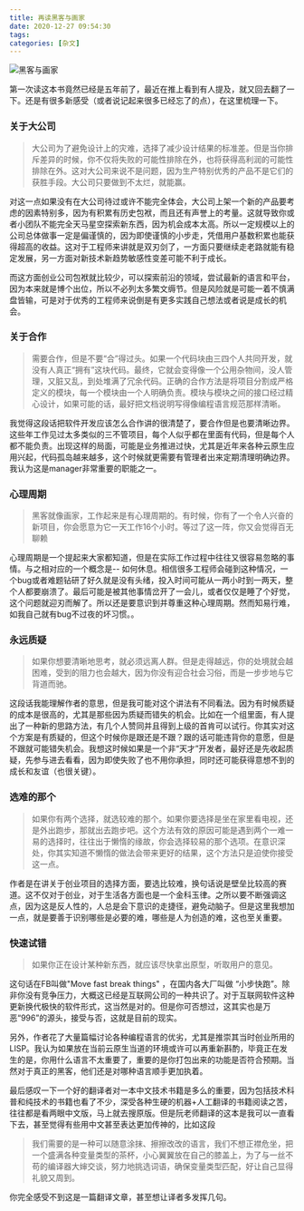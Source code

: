 ```yaml
---
title: 再读黑客与画家
date: 2020-12-27 09:54:30
tags:
categories: [杂文]
---
```


![黑客与画家](https://tva1.sinaimg.cn/large/0081Kckwgy1gm26kqx6axj30u010jdnh.jpg)

第一次读这本书竟然已经是五年前了，最近在推上看到有人提及，就又回去翻了一下。还是有很多新感受（或者说记起来很多已经忘了的点），在这里梳理一下。


<!--more-->

### 关于大公司

>大公司为了避免设计上的灾难，选择了减少设计结果的标准差。但是当你排斥差异的时候，你不仅将失败的可能性排除在外，也将获得高利润的可能性排除在外。这对大公司来说不是问题，因为生产特别优秀的产品不是它们的获胜手段。大公司只要做到不太烂，就能赢。
>

对这一点如果没有在大公司待过或许不能完全体会，大公司上架一个新的产品要考虑的因素特别多，因为有积累有历史包袱，而且还有声誉上的考量。这就导致你或者小团队不能完全天马星空探索新东西，因为机会成本太高。所以一定规模以上的公司总体做事一定是偏谨慎的，因为即使谨慎的小步走，凭借用户基数积累也能获得超高的收益。这对于工程师来讲就是双刃剑了，一方面只要继续走老路就能有稳定发展，另一方面对新技术新趋势敏感性变差可能不利于成长。

而这方面创业公司包袱就比较少，可以探索前沿的领域，尝试最新的语言和平台，因为本来就是博个出位，所以不必列太多繁文缛节。但是风险就是可能一着不慎满盘皆输，可是对于优秀的工程师来说倒是有更多实践自己想法或者说是成长的机会。

### 关于合作

> 需要合作，但是不要“合”得过头。如果一个代码块由三四个人共同开发，就没有人真正“拥有”这块代码。最终，它就会变得像一个公用杂物间，没人管理，又脏又乱，到处堆满了冗余代码。正确的合作方法是将项目分割成严格定义的模块，每一个模块由一个人明确负责。模块与模块之间的接口经过精心设计，如果可能的话，最好把文档说明写得像编程语言规范那样清晰。
>

我觉得这段话把软件开发应该怎么合作讲的很清楚了，要合作但是也要清晰边界。这些年工作见过太多类似的三不管项目，每个人似乎都在里面有代码，但是每个人都不能负责。出现这样的局面，可能是业务推进过快，尤其是近年来各种云原生应用兴起，代码孤岛越来越多，这个时候就更需要有管理者出来定期清理明确边界。我认为这是manager非常重要的职能之一。

### 心理周期

> 黑客就像画家，工作起来是有心理周期的。有时候，你有了一个令人兴奋的新项目，你会愿意为它一天工作16个小时。等过了这一阵，你又会觉得百无聊赖
>

心理周期是一个提起来大家都知道，但是在实际工作过程中往往又很容易忽略的事情。与之相对应的一个概念是-- 如何休息。相信很多工程师会碰到这种情况，一个bug或者难题钻研了好久就是没有头绪，投入时间可能从一两小时到一两天，整个人都要崩溃了。最后可能是被其他事情岔开了一会儿，或者仅仅是睡了个好觉，这个问题就迎刃而解了。所以还是要意识到并尊重这种心理周期。然而知易行难，如我自己就有bug不过夜的坏习惯。。

### 永远质疑

> 如果你想要清晰地思考，就必须远离人群。但是走得越远，你的处境就会越困难，受到的阻力也会越大，因为你没有迎合社会习俗，而是一步步地与它背道而驰。

这段话我能理解作者的意思，但是我可能对这个讲法有不同看法。因为有时候质疑的成本是很高的，尤其是那些因为质疑而错失的机会。比如在一个组里面，有人提出了一种新的思路方法，有几个人赞同并且得到上级的首肯可以试行。你其实对这个方案是有质疑的，但这个时候你是跟还是不跟？跟的话可能违背你的意愿，但是不跟就可能错失机会。我想这时候如果是一个非“天才”开发者，最好还是先收起质疑，先参与进去看看，因为即使失败了也不用你承担，同时还可能获得意想不到的成长和友谊（也很关键）。

### 选难的那个

> 如果你有两个选择，就选较难的那个。如果你要选择是坐在家里看电视，还是外出跑步，那就出去跑步吧。这个方法有效的原因可能是遇到两个一难一易的选择时，往往出于懒惰的缘故，你会选择较易的那个选项。在意识深处，你其实知道不懒惰的做法会带来更好的结果，这个方法只是迫使你接受这一点。

作者是在讲关于创业项目的选择方面，要选比较难，换句话说是壁垒比较高的赛道。这不仅对于创业，对于生活各方面也是一个金科玉律。之所以要不断强调这点，因为这是反人性的，人总是会下意识的走捷径，避免动脑子。但是这里我想加一点，就是要善于识别哪些是必要的难，哪些是人为创造的难，这也至关重要。

### 快速试错

> 如果你正在设计某种新东西，就应该尽快拿出原型，听取用户的意见。

这句话在FB叫做"Move fast break things" ，在国内各大厂叫做 “小步快跑”。除非你没有竞争压力，大概这已经是互联网公司的一种共识了。对于互联网软件这种更新换代极快的软件形式，这当然是对的。但是你可否想过，这其实也是万恶“996”的源头，接受与否，这就是目前的现实。



另外，作者花了大量篇幅讨论各种编程语言的优劣，尤其是推崇其当时创业所用的LISP。我认为如果放在当前云原生当道的环境或许可以再重新斟酌，毕竟正在发生的是，你用什么语言不太重要了，重要的是你打包出来的功能是否符合预期。当然对于真正的黑客，他们还是对哪种语言顺手更加执着。

最后感叹一下一个好的翻译者对一本中文技术书籍是多么的重要，因为包括技术科普和纯技术的书籍也看了不少，深受各种生硬的机器+人工翻译的书籍阅读之苦，往往都是看两眼中文版，马上就去搜原版。但是阮老师翻译的这本是我可以一直看下去，甚至觉得有些用中文甚至表达更加传神的，比如这段

> 我们需要的是一种可以随意涂抹、擦擦改改的语言，我们不想正襟危坐，把一个盛满各种变量类型的茶杯，小心翼翼放在自己的膝盖上，为了与一丝不苟的编译器大婶交谈，努力地挑选词语，确保变量类型匹配，好让自己显得礼貌又周到。

你完全感受不到这是一篇翻译文章，甚至想让译者多发挥几句。